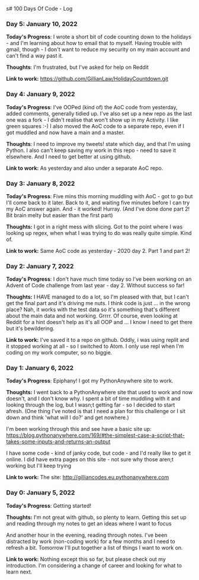 s# 100 Days Of Code - Log

### Day 5: January 10, 2022

**Today's Progress**: I wrote a short bit of code counting down to the holidays - and I'm learning about how to email that to myself. Having trouble with gmail, though - I don't want to reduce my security on my main account and can't find a way past it.

**Thoughts**: I'm frustrated, but I've asked for help on Reddit

**Link to work:** https://github.com/GillianLaw/HolidayCountdown.git

### Day 4: January 9, 2022

**Today's Progress**: I've OOPed (kind of) the AoC code from yesterday, added comments, generally tidied up. I've also set up a new repo as the last one was a fork - I didn't realise that won't show up in my Activity. I like green squares :-)
I also moved the AoC code to a separate repo, even if I got muddled and now have a main and a master.

**Thoughts**: I need to improve my tweets! state which day, and that I'm using Python. I also can't keep saving my work in this repo - need to save it elsewhere. And I need to get better at using github.

**Link to work:**  As yesterday and also under a separate AoC repo.

### Day 3: January 8, 2022

**Today's Progress**: Five mins this morning muddling with AoC - got to go but I'll come back to it later. Back to it, and waiting five minutes before I can try my AoC answer again. And - it worked! Hurray. (And I've done done part 2! Bit brain melty but easier than the first part)

**Thoughts:** I got in a right mess with slicing. Got to the point where I was looking up regex, when what I was trying to do was really quite simple. Kind of.

**Link to work:** Same AoC code as yesterday - 2020 day 2. Part 1 and part 2!

### Day 2: January 7, 2022

**Today's Progress**: I don't have much time today so I've been working on an Advent of Code challenge from last year - day 2. Without success so far!

**Thoughts:** I HAVE managed to do a lot, so I'm pleased with that, but I can't get the final part and it's driving me nuts. I think code is just ... in the wrong place? Nah, it works with the test data so it's something that's different about the main data and not working. Grrrr. Of course, even looking at Reddit for a hint doesn't help as it's all OOP and ... I know I need to get there but it's bewildering.

**Link to work:** I've saved it to a repo on github. Oddly, i was using replit and it stopped working at all - so I switched to Atom. I only use repl when I'm coding on my work computer, so no biggie.

### Day 1: January 6, 2022

**Today's Progress**: Epiphany! I got my PythonAnywhere site to work.

**Thoughts:** I went back to a PythonAnywhere site that used to work and now doesn't, and I don't know why. I spent a bit of time muddling with it and looking through the log, but I wasn;t getting far - so I decided to start afresh. (One thing I've noted is that I need a plan for this challenge or I sit down and think 'what will I do?' and get nowhere.)

I'm been working through this and see have a basic site up: https://blog.pythonanywhere.com/169/#the-simplest-case-a-script-that-takes-some-inputs-and-returns-an-output

I have some code - kind of janky code, but code - and I'd really like to get it online. I did have extra pages on this site - not sure why those aren;t working but I'll keep trying

**Link to work:**
The site: http://gilliancodes.eu.pythonanywhere.com

### Day 0: January 5, 2022

**Today's Progress**: Getting started!

**Thoughts:** I'm not great with github, so plenty to learn. Getting this set up and reading through my notes to get an ideas where I want to focus

And another hour in the evening, reading through notes. I've been distracted by work (non-coding work) for a few months and I need to refresh a bit. Tomorrow I'll put together a list of things I want to work on.

**Link to work:**
Nothing except this so far, but please check out my introduction. I'm considering a change of career and looking for what to learn next.
